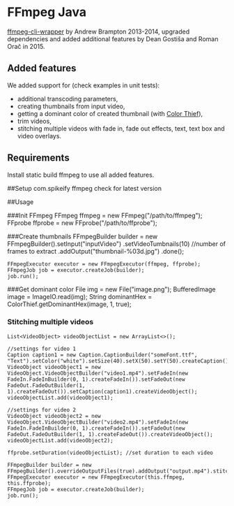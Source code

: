 # FFmpeg Java
[ffmpeg-cli-wrapper](https://github.com/bramp/ffmpeg-cli-wrapper) by Andrew Brampton 2013-2014, upgraded dependencies and added additional features by Dean Gostiša and Roman Orač in 2015.

## Added features
We added support for (check examples in unit tests):

 - additional transcoding parameters,
 - creating thumbnails from input video,
 - getting a dominant color of created thumbnail (with [Color Thief](https://github.com/SvenWoltmann/color-thief-java)),
 - trim videos,
 - stitching multiple videos with fade in, fade out effects, text, text box and video overlays. 

## Requirements 
Install static build ffmpeg to use all added features.

##Setup
    <dependency>
        <groupId>com.spikeify</groupId>
        <artifactId>ffmpeg</artifactId>
        <version>check for latest version</version>
    </dependency>

##Usage

###Init FFmpeg
    FFmpeg ffmpeg = new FFmpeg("/path/to/ffmpeg");
	FFprobe ffprobe = new FFprobe("/path/to/ffprobe");

###Create thumbnails 
    FFmpegBuilder builder = new FFmpegBuilder().setInput("inputVideo")
                    .setVideoTumbnails(10) //number of frames to extract
                    .addOutput("thumbnail-%03d.jpg")
                    .done();

    FFmpegExecutor executor = new FFmpegExecutor(ffmpeg, ffprobe);
    FFmpegJob job = executor.createJob(builder);
    job.run();

###Get dominant color
    File img = new File("image.png");
    BufferedImage image = ImageIO.read(img);
    String dominantHex = ColorThief.getDominantHex(image, 1, true);
    
### Stitching multiple videos
    List<VideoObject> videoObjectList = new ArrayList<>();
    
    //settings for video 1
    Caption caption1 = new Caption.CaptionBuilder("someFont.ttf", "Text").setColor("white").setSize(40).setX(50).setY(50).createCaption();
    VideoObject videoObject1 = new VideoObject.VideoObjectBuilder("video1.mp4").setFadeIn(new FadeIn.FadeInBuilder(0, 1).createFadeIn()).setFadeOut(new FadeOut.FadeOutBuilder(1, 1).createFadeOut()).setCaption(caption1).createVideoObject();
    videoObjectList.add(videoObject1);

    //settings for video 2
    VideoObject videoObject2 = new VideoObject.VideoObjectBuilder("video2.mp4").setFadeIn(new FadeIn.FadeInBuilder(0, 1).createFadeIn()).setFadeOut(new FadeOut.FadeOutBuilder(1, 1).createFadeOut()).createVideoObject();
    videoObjectList.add(videoObject2);

    ffprobe.setDuration(videoObjectList); //set duration to each video

    FFmpegBuilder builder = new FFmpegBuilder().overrideOutputFiles(true).addOutput("output.mp4").stitchVideos(videoObjectList).done();
    FFmpegExecutor executor = new FFmpegExecutor(this.ffmpeg, this.ffprobe);
    FFmpegJob job = executor.createJob(builder);
    job.run();


